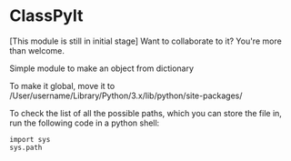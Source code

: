 # ClassPyIt

[This module is still in initial stage]
Want to collaborate to it? You're more than welcome. 

Simple module to make an object from dictionary

To make it global, move it to /User/username/Library/Python/3.x/lib/python/site-packages/

To check the list of all the possible paths, which you can store the file in, run the following code in a python shell:

```
import sys
sys.path
```

